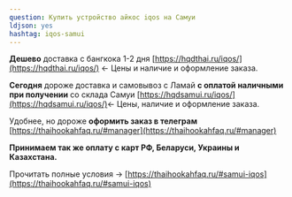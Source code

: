 ```yaml
---
question: Купить устройство айкос iqos на Самуи
ldjson: yes
hashtag: iqos-samui
---
```


**Дешево** доставка с бангкока 1-2 дня [https://hqdthai.ru/iqos/](https://hqdthai.ru/iqos/) <- Цены и наличие и оформление заказа.

**Сегодня** дороже доставка и самовывоз с Ламай **с оплатой наличными при получении** со склада Самуи [https://hqdsamui.ru/iqos/](https://hqdsamui.ru/iqos/)<- Цены, наличие и оформление заказа.

Удобнее, но дороже **оформить заказ в телеграм** [https://thaihookahfaq.ru/#manager](https://thaihookahfaq.ru/#manager)

**Принимаем так же оплату с карт РФ, Беларуси, Украины и Казахстана.**

Прочитать полные условия -> [https://thaihookahfaq.ru/#samui-iqos](https://thaihookahfaq.ru/#samui-iqos)
